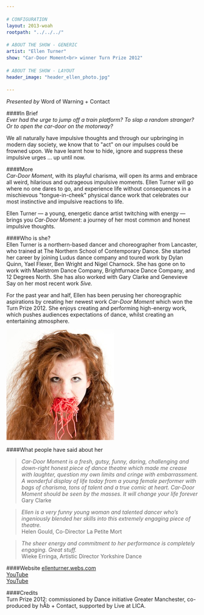 ```yaml
---

# CONFIGURATION
layout: 2013-woah
rootpath: "../../../"

# ABOUT THE SHOW - GENERIC
artist: "Ellen Turner"
show: "Car-Door Moment<br> winner Turn Prize 2012"

# ABOUT THE SHOW - LAYOUT
header_image: "header_ellen_photo.jpg"

---
```

*Presented by* Word of Warning + Contact        
        
####In Brief    
*Ever had the urge to jump off a train platform? To slap a random stranger? Or to open the car-door on the motorway?*        
        
We all naturally have impulsive thoughts and through our upbringing in modern day society, we know that to "act" on our impulses could be frowned upon. We have learnt how to hide, ignore and suppress these impulsive urges ... up until now.    
       
####More    
*Car-Door Moment*, with its playful charisma, will open its arms and embrace all weird, hilarious and outrageous impulsive moments. Ellen Turner will go where no one dares to go, and experience life without consequences in a mischievous "tongue-in-cheek" physical dance work that celebrates our most instinctive and impulsive reactions to life.    

Ellen Turner — a young, energetic dance artist twitching with energy — brings you *Car-Door Moment*: a journey of her most common and honest impulsive thoughts.        
        
####Who is she?    
Ellen Turner is a northern-based dancer and choreographer from Lancaster, who trained at The Northern School of Contemporary Dance. She started her career by joining Ludus dance company and toured work by Dylan Quinn, Yael Flexer, Ben Wright and Nigel Charnock. She has gone on to work with Maelstrom Dance Company, Brightfurnace Dance Company, and 12 Degrees North. She has also worked with Gary Clarke and Genevieve Say on her most recent work *5ive.*    
        
For the past year and half, Ellen has been perusing her choreographic aspirations by creating her newest work *Car-Door Moment* which won the Turn Prize 2012. She enjoys creating and performing high-energy work, which pushes audiences expectations of dance, whilst creating an entertaining atmosphere.    
       
![Ellen Turner](Ellen.jpg)    
        
####What people have said about her    
>*Car-Door Moment is a fresh, gutsy, funny, daring, challenging and down-right honest piece of dance theatre which made me crease with laughter, question my own limits and cringe with embarrassment. A wonderful display of life today from a young female performer with bags of charisma, tons of talent and a true comic at heart. Car-Door Moment should be seen by the masses. It will change your life forever*<br>Gary Clarke    
     
>*Ellen is a very funny young woman and talented dancer who’s ingeniously blended her skills into this extremely engaging piece of theatre.*<br>Helen Gould, Co-Director La Petite Mort    
       
>*The sheer energy and commitment to her performance is completely engaging. Great stuff.*<br>Wieke Erringa, Artistic Director Yorkshire Dance    
        
####Website
[ellenturner.webs.com](http://ellenturner.webs.com)    
[YouTube](http://www.youtube.com/watch?v=gqwmCQa2xGI)    
[YouTube](http://www.youtube.com/watch?v=Qah3lQXuHM8)    
        
####Credits        
Turn Prize 2012: commissioned by Dance initiative Greater Manchester, co-produced by hÅb + Contact, supported by Live at LICA.
